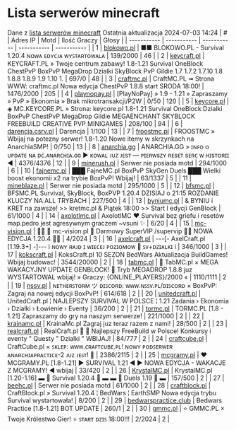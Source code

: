 
# Lista serwerów minecraft
Dane z [lista serwerów minecraft](https://mcserwery.pl/)
Ostatnia aktualizacja 2024-07-03 14:24
| # | Adres IP | Motd | Ilość Graczy | Głosy |
| ----------- | ----------- | ----------- | ----------- | ----------- |
| 1 | 	[blokowo.pl](https://mcserwery.pl/serwery/minecraft/98/) | ■■ BLOKOWO.PL - Survival 1.20.4 ɴᴏᴡᴀ ᴇᴅʏᴄᴊᴀ ᴡʏꜱᴛᴀʀᴛᴏᴡᴀʟᴀ | 139/2000 | 46 |
| 2 | 	[keycraft.pl](https://mcserwery.pl/serwery/minecraft/255/) | KEYCRAFT.PL » Twoje centrum zabawy! 1.8-1.21 Survival OneBlock ChestPvP BoxPvP MegaDrop Dzialki SkyBlock PvP Gildie 1.7 1.7.2 1.7.10 1.8 1.8.8 1.8.9 1.9 1.10 1. | 697/0 | 48 |
| 3 | 	[craftmc.pl](https://mcserwery.pl/serwery/minecraft/87/) | CraftMC.PL ➟ Strona WWW: craftmc.pl Nowa edycja ChestPvP 1.8.8 start SRODA 18:00! | 1476/2000 | 205 |
| 4 | 	[playnopay.pl](https://mcserwery.pl/serwery/minecraft/257/) | [PlayNoPay] » 1.9 - 1.21 » Zapraszamy » PvP » Ekonomia » Brak mikrotransakcji/P2W | 0/50 | 120 |
| 5 | 	[keycore.pl](https://mcserwery.pl/serwery/minecraft/252/) | ◈ MC.KEYCORE.PL » Strona: keycore.pl 1.8-1.21 Survival OneBlock Dzialki BoxPvP ChestPvP MegaDrop Gildie MEGAENCHANT SKYBLOCK FREEBUILD CREATIVE PVP MINIGAMES | 208/100 | 94 |
| 6 | 	[darencja.csrv.pl](https://mcserwery.pl/serwery/minecraft/9/) | Darencja | 1/100 | 13 |
| 7 | 	[froostmc.pl](https://mcserwery.pl/serwery/minecraft/263/) |  FROOSTMC » Wbijaj na potezny serwer! 1.8-1.20 Nowe itemy w skrzynkach na AnarchiaSMP! | 0/750 | 13 |
| 8 | 	[anarchia.gg](https://mcserwery.pl/serwery/minecraft/14/) | ANARCHIA.GG » ɪɴꜰᴏ ᴏ ᴜᴘᴅᴀᴛᴇ ɴᴀ ᴅᴄ.ᴀɴᴀʀᴄʜɪᴀ.ɢɢ ► ᴋᴏᴡᴀʟ ᴊᴜᴢ ᴊᴇѕᴛ — ᴘɪᴇʀᴡѕᴢʏ ʀᴇѕᴇᴛ ѕᴇʀᴄ ᴡ ʜɪѕᴛᴏʀɪɪ ◄ | 4376/4376 | 12 |
| 9 | 	[minerush.pl](https://mcserwery.pl/serwery/minecraft/749/) | Serwer nie posiada motd | 294/1000 | 6 |
| 10 | 	[fajnemc.pl](https://mcserwery.pl/serwery/minecraft/100/) | ███ FajneMC.pl  BoxPvP  SkyGen  Duels ███ Wielki boost ekonomii x2 na trybie BoxPvP! Wbijaj! | 63/1337 | 5 |
| 11 | 	[mineblaze.pl](https://mcserwery.pl/serwery/minecraft/751/) | Serwer nie posiada motd | 295/1000 | 5 |
| 12 | 	[bfsmc.pl](https://mcserwery.pl/serwery/minecraft/2/) | BFSMC.PL  Survival, SkyBlock, BoxPVP 1.20.4 DZISIAJ o 21:15 ROZDANIE KLUCZY NA ALL TRYBACH | 227/500 | 4 |
| 13 | 	[byniumc.pl](https://mcserwery.pl/serwery/minecraft/157/) | & BYNIU i KRET na zawsze! >> kretmc.pl & Piątek 18:00 >> Start I edycji GenBlock | 61/1000 | 4 |
| 14 | 	[axolotlmc.pl](https://mcserwery.pl/serwery/minecraft/251/) | AxolotlMC ❤ Survival bez griefu i resetów map.pedro jest agresywnym graczem ~vsuni ✨ | 6/20 | 4 |
| 15 | 	[mc-vision.pl](https://mcserwery.pl/serwery/minecraft/211/) |   mc-vision.pl  Darmowy SuperVIP /supervip  NOWA EDYCJA 1.20.4  | 4/2024 | 3 |
| 16 | 	[axelcraft.pl](https://mcserwery.pl/serwery/minecraft/223/) | ---[- AxelCraft.pl [1.19.3+] -]--- i ɴᴏᴡʏ ʀᴀᴊᴅ ɪ ᴡɪᴇᴄᴇᴊ ᴘᴏᴢɪᴏᴍᴏᴡ ➡ ꜱᴠ+ᴅᴢɪᴀʟᴋɪ i | 346/1000 | 3 |
| 17 | 	[kokscraft.pl](https://mcserwery.pl/serwery/minecraft/1/) | KoksCraft.pl  10 SEZON BedWars Aktualizacja BuildGames! Wbijaj budowac! | 3544/20000 | 2 |
| 18 | 	[tabmc.pl](https://mcserwery.pl/serwery/minecraft/3/) | ◈ TabMC.pl × MEGA WAKACYJNY UPDATE GENBLOCK!  ◈ Tryb MEGADROP 1.8.8 juz WYSTARTOWAL wbijaj! » Graczy: {ONLINE_PLAYERS}/2000 « | 1110/1111 | 2 |
| 19 | 	[nssv.pl](https://mcserwery.pl/serwery/minecraft/4/) | ɴᴇᴛʜᴇʀꜱᴛᴏʀᴍ ツ ᴅɪꜱᴄᴏʀᴅ: ᴡᴡᴡ.ɴꜱꜱᴠ.ᴘʟ/ᴅɪꜱᴄᴏʀᴅ  × BoxPvP: Zagraj na nowej edycji BoxPvP! | 614/618 | 2 |
| 20 | 	[unitedcraft.pl](https://mcserwery.pl/serwery/minecraft/11/) | UnitedCraft.pl ¦ NAJLEPSZY SURVIVAL W POLSCE ¦ 1.21 Zadania › Ekonomia › Działki › Łowienie › Eventy | 36/200 | 2 |
| 21 | 	[tormc.pl](https://mcserwery.pl/serwery/minecraft/35/) | TORMC.PL [1.8 - 1.21] Zapraszamy do gry na naszym serwerze! | 221/1000 | 2 |
| 22 | 	[krainamc.pl](https://mcserwery.pl/serwery/minecraft/39/) | KrainaMc.pl  Zagraj juz teraz razem z nami! | 28/500 | 2 |
| 23 | 	[realcraft.pl](https://mcserwery.pl/serwery/minecraft/63/) | RealCraft.pl   Najlepszy FreeBuild w Polsce! Konkursy i eventy " Questy " Dzialki " WBIJAJ! | 84/777 | 2 |
| 24 | 	[craftcube.pl](https://mcserwery.pl/serwery/minecraft/196/) | CraftCube.pl × ꜱᴋʟᴇᴘ: ᴡᴡᴡ.ᴄʀᴀꜰᴛᴄᴜʙᴇ.ᴘʟ!  ɴᴏᴡʏ ᴘᴏᴅꜱᴇʀᴡᴇʀ ᴀɴᴀʀᴄʜɪᴀᴘʀᴀᴄᴛɪᴄᴇ-2 ᴊᴜᴢ ᴊᴇꜱᴛ! 🗡 | 2386/2115 | 2 |
| 25 | 	[mcgramy.pl](https://mcserwery.pl/serwery/minecraft/197/) | ❤ MCGRAMY.PL [1.8-1.21] ▶ SURVIVAL 1.21 ◀ ▶ NOWA EDYCJA - WAKACJE Z MCGRAMY! ◀ wbijaj | 33/420 | 2 |
| 26 | 	[KrystalMC.pl](https://mcserwery.pl/serwery/minecraft/202/) | KrystalMC.pl [1.20-1.16] ▬ ⛏ Survival 1.20.4 ⛏ ▬ ▬ ✩ Duels 1.19 ✩ ▬ | 157/500 | 2 |
| 27 | 	[beehc.pl](https://mcserwery.pl/serwery/minecraft/227/) | Serwer nie posiada motd | 61/1000 | 2 |
| 28 | 	[craftblock.pl](https://mcserwery.pl/serwery/minecraft/280/) | CraftBlock.pl » Survival 1.20.4 ¦ BedWars ¦ EarthSMP Nowa edycja trybu Survival wystartowała! | 8/200 | 2 |
| 29 | 	[bedwarspractice.club](https://mcserwery.pl/serwery/minecraft/283/) | Bedwars Practice [1.8-1.21] BOT UPDATE | 260/1 | 2 |
| 30 | 	[gmmc.pl](https://mcserwery.pl/serwery/minecraft/292/) | ⭐ GMMC.PL × Twoje Królestwo Gier! ⭐ ꜱᴛᴀʀᴛ ᴅᴢɪꜱ 18:00!!! | 2/2024 | 2 |
